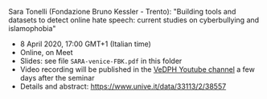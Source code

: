 Sara Tonelli (Fondazione Bruno Kessler - Trento): "Building tools and datasets to detect online hate speech: current studies on cyberbullying and islamophobia"

- 8 April 2020, 17:00 GMT+1 (Italian time)
- Online, on Meet
- Slides: see file `SARA-venice-FBK.pdf` in this folder
- Video recording will be published in the [VeDPH Youtube channel](https://www.youtube.com/channel/UCpVTd9npww6UwFQti5yu4NQ) a few days after the seminar
- Details and abstract: <https://www.unive.it/data/33113/2/38557>
